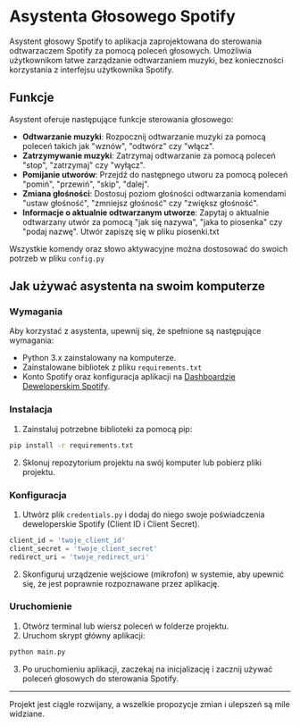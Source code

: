 
# Asystenta Głosowego Spotify

Asystent głosowy Spotify to aplikacja zaprojektowana do sterowania odtwarzaczem Spotify za pomocą poleceń głosowych. Umożliwia użytkownikom łatwe zarządzanie odtwarzaniem muzyki, bez konieczności korzystania z interfejsu użytkownika Spotify.

## Funkcje

Asystent oferuje następujące funkcje sterowania głosowego:

- **Odtwarzanie muzyki**: Rozpocznij odtwarzanie muzyki za pomocą poleceń takich jak "wznów", "odtwórz" czy "włącz".
- **Zatrzymywanie muzyki**: Zatrzymaj odtwarzanie za pomocą poleceń "stop", "zatrzymaj" czy "wyłącz".
- **Pomijanie utworów**: Przejdź do następnego utworu za pomocą poleceń "pomiń", "przewiń", "skip", "dalej".
- **Zmiana głośności**: Dostosuj poziom głośności odtwarzania komendami "ustaw głośność", "zmniejsz głośność" czy "zwiększ głośność".
- **Informacje o aktualnie odtwarzanym utworze**: Zapytaj o aktualnie odtwarzany utwór za pomocą "jak się nazywa", "jaka to piosenka" czy "podaj nazwę". Utwór zapiszę się w pliku piosenki.txt

Wszystkie komendy oraz słowo aktywacyjne można dostosować do swoich potrzeb w pliku `config.py`

## Jak używać asystenta na swoim komputerze

### Wymagania

Aby korzystać z asystenta, upewnij się, że spełnione są następujące wymagania:

- Python 3.x zainstalowany na komputerze.
- Zainstalowane bibliotek z pliku `requirements.txt`
- Konto Spotify oraz konfiguracja aplikacji na [Dashboardzie Deweloperskim Spotify](https://developer.spotify.com/dashboard/).

### Instalacja

1. Zainstaluj potrzebne biblioteki za pomocą pip:

```bash
pip install -r requirements.txt
```

2. Sklonuj repozytorium projektu na swój komputer lub pobierz pliki projektu.

### Konfiguracja

1. Utwórz plik  `credentials.py` i dodaj do niego swoje poświadczenia deweloperskie Spotify (Client ID i Client Secret).

```python
client_id = 'twoje_client_id'
client_secret = 'twoje_client_secret'
redirect_uri = 'twoje_redirect_uri'
```

2. Skonfiguruj urządzenie wejściowe (mikrofon) w systemie, aby upewnić się, że jest poprawnie rozpoznawane przez aplikację.

### Uruchomienie

1. Otwórz terminal lub wiersz poleceń w folderze projektu.
2. Uruchom skrypt główny aplikacji:

```bash
python main.py
```

3. Po uruchomieniu aplikacji, zaczekaj na inicjalizację i zacznij używać poleceń głosowych do sterowania Spotify.

---

Projekt jest ciągle rozwijany, a wszelkie propozycje zmian i ulepszeń są mile widziane.
